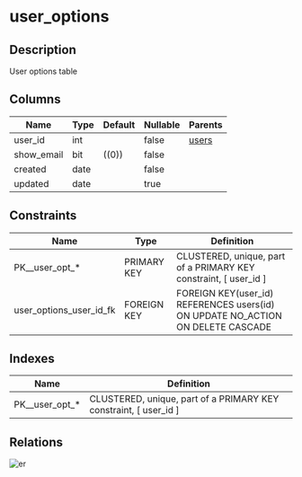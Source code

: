 # user_options

## Description

User options table

## Columns

| Name | Type | Default | Nullable | Parents |
| ---- | ---- | ------- | -------- | ------- |
| user_id | int |  | false | [users](users.md) |
| show_email | bit | ((0)) | false |  |
| created | date |  | false |  |
| updated | date |  | true |  |

## Constraints

| Name | Type | Definition |
| ---- | ---- | ---------- |
| PK__user_opt_* | PRIMARY KEY | CLUSTERED, unique, part of a PRIMARY KEY constraint, [ user_id ] |
| user_options_user_id_fk | FOREIGN KEY | FOREIGN KEY(user_id) REFERENCES users(id) ON UPDATE NO_ACTION ON DELETE CASCADE |

## Indexes

| Name | Definition |
| ---- | ---------- |
| PK__user_opt_* | CLUSTERED, unique, part of a PRIMARY KEY constraint, [ user_id ] |

## Relations

![er](user_options.svg)
